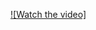 [![Watch the video]](https://github.com/imaliabdullah/Portfolio-Project/blob/main/Email%20Spam%20Classification/spam_classifier.mp4)
